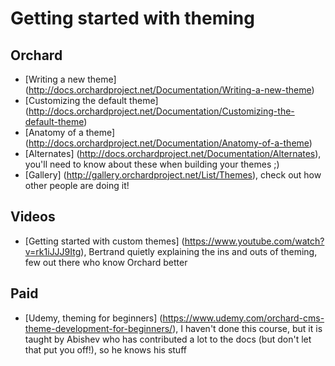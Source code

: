 # Getting started with theming

## Orchard
- [Writing a new theme] (http://docs.orchardproject.net/Documentation/Writing-a-new-theme)
- [Customizing the default theme] (http://docs.orchardproject.net/Documentation/Customizing-the-default-theme)
- [Anatomy of a theme] (http://docs.orchardproject.net/Documentation/Anatomy-of-a-theme)
- [Alternates] (http://docs.orchardproject.net/Documentation/Alternates), you'll need to know about these when building your themes ;)
- [Gallery] (http://gallery.orchardproject.net/List/Themes), check out how other people are doing it!

## Videos
- [Getting started with custom themes] (https://www.youtube.com/watch?v=rk1iJJJ9Itg), Bertrand quietly explaining the ins and outs of theming, few out there who know Orchard better

## Paid
- [Udemy, theming for beginners] (https://www.udemy.com/orchard-cms-theme-development-for-beginners/), I haven't done this course, but it is taught by Abishev who has contributed a lot to the docs (but don't let that put you off!), so he knows his stuff